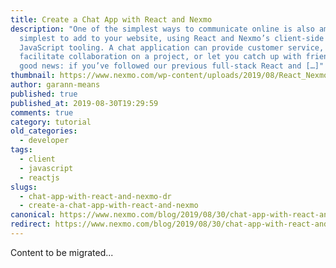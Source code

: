 ```yaml
---
title: Create a Chat App with React and Nexmo
description: "One of the simplest ways to communicate online is also among the
  simplest to add to your website, using React and Nexmo’s client-side
  JavaScript tooling. A chat application can provide customer service,
  facilitate collaboration on a project, or let you catch up with friends. And
  good news: if you’ve followed our previous full-stack React and […]"
thumbnail: https://www.nexmo.com/wp-content/uploads/2019/08/React_Nexmo.png
author: garann-means
published: true
published_at: 2019-08-30T19:29:59
comments: true
category: tutorial
old_categories:
  - developer
tags:
  - client
  - javascript
  - reactjs
slugs:
  - chat-app-with-react-and-nexmo-dr
  - create-a-chat-app-with-react-and-nexmo
canonical: https://www.nexmo.com/blog/2019/08/30/chat-app-with-react-and-nexmo-dr
redirect: https://www.nexmo.com/blog/2019/08/30/chat-app-with-react-and-nexmo-dr
---
```

Content to be migrated...